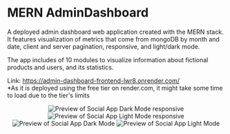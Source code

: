 # MERN AdminDashboard

A deployed admin dashboard web application created with the MERN stack. It features visualization of metrics that come from mongoDB by month and date, client and server pagination, responsive, and light/dark mode. 

The app includes of 10 modules to visualize information about fictional products and users, and its statistics.

Link: https://admin-dashboard-frontend-lwr8.onrender.com/ <br>
*As it is deployed using the free tier on render.com, it might take some time to load due to the tier's limits

<div align="center">
  <img alt="Preview of Social App Dark Mode responsive" src="https://i.imgur.com/G2sGIr8.png" />
  <img alt="Preview of Social App Light Mode responsive" src="https://i.imgur.com/oxo1L49.png" />
  <img alt="Preview of Social App Dark Mode" src="https://i.imgur.com/jVzrTDQ.png" />
  <img alt="Preview of Social App Light Mode" src= "https://i.imgur.com/9youCRA.png" />
</div>
